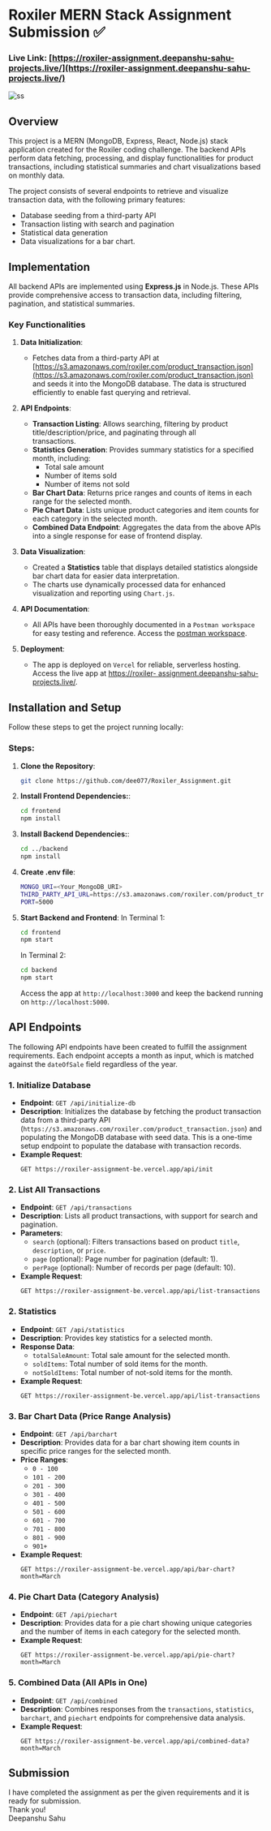 # Roxiler MERN Stack Assignment Submission ✅

### Live Link: [https://roxiler-assignment.deepanshu-sahu-projects.live/](https://roxiler-assignment.deepanshu-sahu-projects.live/)

![ss](./frontend/src/images/ss.png)


## Overview

This project is a MERN (MongoDB, Express, React, Node.js) stack application created for the Roxiler coding challenge. The backend APIs perform data fetching, processing, and display functionalities for product transactions, including statistical summaries and chart visualizations based on monthly data.

The project consists of several endpoints to retrieve and visualize transaction data, with the following primary features:
- Database seeding from a third-party API
- Transaction listing with search and pagination
- Statistical data generation
- Data visualizations for a bar chart.

## Implementation

All backend APIs are implemented using **Express.js** in Node.js. These APIs provide comprehensive access to transaction data, including filtering, pagination, and statistical summaries.

### Key Functionalities

1. **Data Initialization**:
   - Fetches data from a third-party API at [https://s3.amazonaws.com/roxiler.com/product_transaction.json](https://s3.amazonaws.com/roxiler.com/product_transaction.json) and seeds it into the MongoDB database. The data is structured efficiently to enable fast querying and retrieval.

2. **API Endpoints**:
   - **Transaction Listing**: Allows searching, filtering by product title/description/price, and paginating through all    
       transactions.
   - **Statistics Generation**: Provides summary statistics for a specified month, including:
     - Total sale amount
     - Number of items sold
     - Number of items not sold
   - **Bar Chart Data**: Returns price ranges and counts of items in each range for the selected month.
   - **Pie Chart Data**: Lists unique product categories and item counts for each category in the selected month.
   - **Combined Data Endpoint**: Aggregates the data from the above APIs into a single response for ease of frontend 
       display.

3. **Data Visualization**:
   - Created a **Statistics** table that displays detailed statistics alongside bar chart data for easier data 
     interpretation.
   - The charts use dynamically processed data for enhanced visualization and reporting using `Chart.js`.

4. **API Documentation**:
   - All APIs have been thoroughly documented in a `Postman workspace` for easy testing and reference. Access the [postman 
     workspace](https://postman.com/path/to/your/workspace).

5. **Deployment**:
   - The app is deployed on `Vercel` for reliable, serverless hosting. Access the live app at [https://roxiler- 
   assignment.deepanshu-sahu-projects.live/](https://roxiler-assignment.deepanshu-sahu-projects.live/).


## Installation and Setup

Follow these steps to get the project running locally:

### Steps:

1. **Clone the Repository**:

   ```bash
   git clone https://github.com/dee077/Roxiler_Assignment.git
   ```

2. **Install Frontend Dependencies:**:

   ```bash
   cd frontend
   npm install
   ```

3. **Install Backend Dependencies:**:

   ```bash
   cd ../backend
   npm install
   ```
4. **Create .env file**:

   ```bash
   MONGO_URI=<Your_MongoDB_URI>
   THIRD_PARTY_API_URL=https://s3.amazonaws.com/roxiler.com/product_transaction.json
   PORT=5000
   ```

4. **Start Backend and Frontend**:
   In Terminal 1:
   ```bash
   cd frontend
   npm start
   ```
   In Terminal 2:
   ```bash
   cd backend
   npm start
   ```
   Access the app at `http://localhost:3000` and keep the backend running on `http://localhost:5000`.

## API Endpoints

The following API endpoints have been created to fulfill the assignment requirements. Each endpoint accepts a month as input, which is matched against the `dateOfSale` field regardless of the year.

### 1. Initialize Database
   - **Endpoint**: `GET /api/initialize-db`
   - **Description**: Initializes the database by fetching the product transaction data from a third-party API 
      (`https://s3.amazonaws.com/roxiler.com/product_transaction.json`) and populating the MongoDB database with seed data. 
      This is a one-time setup endpoint to populate the database with transaction records.
   - **Example Request**:
     ```http
     GET https://roxiler-assignment-be.vercel.app/api/init
     ```

### 2. List All Transactions
   - **Endpoint**: `GET /api/transactions`
   - **Description**: Lists all product transactions, with support for search and pagination.
   - **Parameters**:
     - `search` (optional): Filters transactions based on product `title`, `description`, or `price`.
     - `page` (optional): Page number for pagination (default: 1).
     - `perPage` (optional): Number of records per page (default: 10).
   - **Example Request**:
     ```http
     GET https://roxiler-assignment-be.vercel.app/api/list-transactions
     ```

### 2. Statistics
   - **Endpoint**: `GET /api/statistics`
   - **Description**: Provides key statistics for a selected month.
   - **Response Data**:
     - `totalSaleAmount`: Total sale amount for the selected month.
     - `soldItems`: Total number of sold items for the month.
     - `notSoldItems`: Total number of not-sold items for the month.
   - **Example Request**:
     ```http
     GET https://roxiler-assignment-be.vercel.app/api/list-transactions
     ```

### 3. Bar Chart Data (Price Range Analysis)
   - **Endpoint**: `GET /api/barchart`
   - **Description**: Provides data for a bar chart showing item counts in specific price ranges for the selected month.
   - **Price Ranges**:
     - `0 - 100`
     - `101 - 200`
     - `201 - 300`
     - `301 - 400`
     - `401 - 500`
     - `501 - 600`
     - `601 - 700`
     - `701 - 800`
     - `801 - 900`
     - `901+`
   - **Example Request**:
     ```http
     GET https://roxiler-assignment-be.vercel.app/api/bar-chart?month=March
     ```

### 4. Pie Chart Data (Category Analysis)
   - **Endpoint**: `GET /api/piechart`
   - **Description**: Provides data for a pie chart showing unique categories and the number of items in each category for the selected month.
   - **Example Request**:
     ```http
     GET https://roxiler-assignment-be.vercel.app/api/pie-chart?month=March
     ```

### 5. Combined Data (All APIs in One)
   - **Endpoint**: `GET /api/combined`
   - **Description**: Combines responses from the `transactions`, `statistics`, `barchart`, and `piechart` endpoints for comprehensive data analysis.
   - **Example Request**:
     ```http
     GET https://roxiler-assignment-be.vercel.app/api/combined-data?month=March
     ```



## Submission

I have completed the assignment as per the given requirements and it is ready for submission. <br>
Thank you! <br>
Deepanshu Sahu